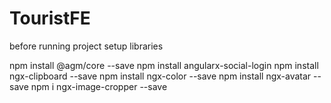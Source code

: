 # TouristFE
before running  project setup libraries

npm install @agm/core --save
npm install angularx-social-login
npm install ngx-clipboard --save
npm install ngx-color --save
npm install ngx-avatar --save
npm i ngx-image-cropper --save


